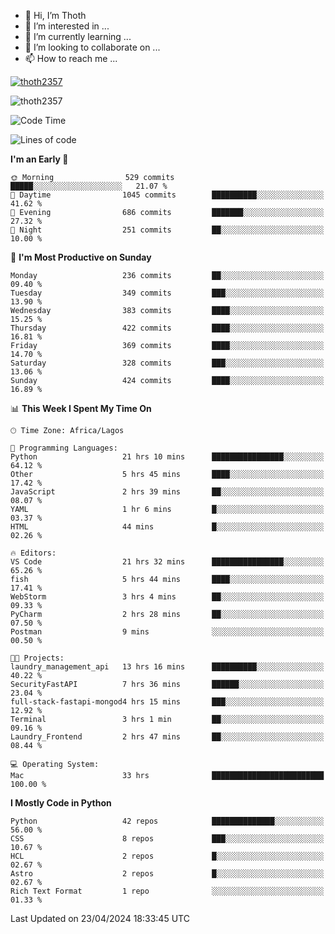 <!---
thoth2357/thoth2357 is a ✨ special ✨ repository because its `README.md` (this file) appears on your GitHub profile.
You can click the Preview link to take a look at your changes.
--->

- 👋 Hi, I’m Thoth
- 👀 I’m interested in ...
- 🌱 I’m currently learning ...
- 💞️ I’m looking to collaborate on ...
- 📫 How to reach me ...


<p align="left"> <a href="https://github.com/ryo-ma/github-profile-trophy"><img src="https://github-profile-trophy.vercel.app/?username=thoth2357&theme=gruvbox&no-bg=true&no-frame=false&title=MultiLanguage,Commits,Repositories,Stars,Followers,PullRequest,Reviews,Issues" alt="thoth2357" /></a> </p>

<p align="left"> <img src="https://komarev.com/ghpvc/?username=thoth2357&label=Profile%20views&color=0e75b6&style=flat" alt="thoth2357" /> </p>

<!--START_SECTION:waka-->
![Code Time](http://img.shields.io/badge/Code%20Time-2%2C881%20hrs%2021%20mins-blue)

![Lines of code](https://img.shields.io/badge/From%20Hello%20World%20I%27ve%20Written-31.1%20million%20lines%20of%20code-blue)

**I'm an Early 🐤** 

```text
🌞 Morning                529 commits         █████░░░░░░░░░░░░░░░░░░░░   21.07 % 
🌆 Daytime                1045 commits        ██████████░░░░░░░░░░░░░░░   41.62 % 
🌃 Evening                686 commits         ███████░░░░░░░░░░░░░░░░░░   27.32 % 
🌙 Night                  251 commits         ██░░░░░░░░░░░░░░░░░░░░░░░   10.00 % 
```
📅 **I'm Most Productive on Sunday** 

```text
Monday                   236 commits         ██░░░░░░░░░░░░░░░░░░░░░░░   09.40 % 
Tuesday                  349 commits         ███░░░░░░░░░░░░░░░░░░░░░░   13.90 % 
Wednesday                383 commits         ████░░░░░░░░░░░░░░░░░░░░░   15.25 % 
Thursday                 422 commits         ████░░░░░░░░░░░░░░░░░░░░░   16.81 % 
Friday                   369 commits         ████░░░░░░░░░░░░░░░░░░░░░   14.70 % 
Saturday                 328 commits         ███░░░░░░░░░░░░░░░░░░░░░░   13.06 % 
Sunday                   424 commits         ████░░░░░░░░░░░░░░░░░░░░░   16.89 % 
```


📊 **This Week I Spent My Time On** 

```text
🕑︎ Time Zone: Africa/Lagos

💬 Programming Languages: 
Python                   21 hrs 10 mins      ████████████████░░░░░░░░░   64.12 % 
Other                    5 hrs 45 mins       ████░░░░░░░░░░░░░░░░░░░░░   17.42 % 
JavaScript               2 hrs 39 mins       ██░░░░░░░░░░░░░░░░░░░░░░░   08.07 % 
YAML                     1 hr 6 mins         █░░░░░░░░░░░░░░░░░░░░░░░░   03.37 % 
HTML                     44 mins             █░░░░░░░░░░░░░░░░░░░░░░░░   02.26 % 

🔥 Editors: 
VS Code                  21 hrs 32 mins      ████████████████░░░░░░░░░   65.26 % 
fish                     5 hrs 44 mins       ████░░░░░░░░░░░░░░░░░░░░░   17.41 % 
WebStorm                 3 hrs 4 mins        ██░░░░░░░░░░░░░░░░░░░░░░░   09.33 % 
PyCharm                  2 hrs 28 mins       ██░░░░░░░░░░░░░░░░░░░░░░░   07.50 % 
Postman                  9 mins              ░░░░░░░░░░░░░░░░░░░░░░░░░   00.50 % 

🐱‍💻 Projects: 
laundry_management_api   13 hrs 16 mins      ██████████░░░░░░░░░░░░░░░   40.22 % 
SecurityFastAPI          7 hrs 36 mins       ██████░░░░░░░░░░░░░░░░░░░   23.04 % 
full-stack-fastapi-mongod4 hrs 15 mins       ███░░░░░░░░░░░░░░░░░░░░░░   12.92 % 
Terminal                 3 hrs 1 min         ██░░░░░░░░░░░░░░░░░░░░░░░   09.16 % 
Laundry_Frontend         2 hrs 47 mins       ██░░░░░░░░░░░░░░░░░░░░░░░   08.44 % 

💻 Operating System: 
Mac                      33 hrs              █████████████████████████   100.00 % 
```

**I Mostly Code in Python** 

```text
Python                   42 repos            ██████████████░░░░░░░░░░░   56.00 % 
CSS                      8 repos             ███░░░░░░░░░░░░░░░░░░░░░░   10.67 % 
HCL                      2 repos             █░░░░░░░░░░░░░░░░░░░░░░░░   02.67 % 
Astro                    2 repos             █░░░░░░░░░░░░░░░░░░░░░░░░   02.67 % 
Rich Text Format         1 repo              ░░░░░░░░░░░░░░░░░░░░░░░░░   01.33 % 
```




 Last Updated on 23/04/2024 18:33:45 UTC
<!--END_SECTION:waka-->
<!--![](http://github-profile-summary-cards.vercel.app/api/cards/profile-details?username=thoth2357&theme=2077)

![](http://github-profile-summary-cards.vercel.app/api/cards/stats?username=thoth2357&theme=2077)![](http://github-profile-summary-cards.vercel.app/api/cards/productive-time?username=thoth2357&theme=2077&utcOffset=8) -->
